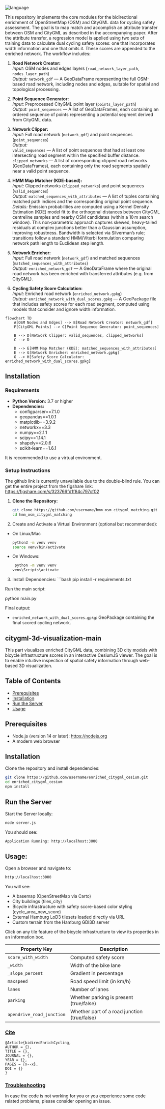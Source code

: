 ![language](https://img.shields.io/badge/Python-v3.11-icons?logo=python&color=3776ab)

This repository implements the core modules for the bidirectional enrichment of OpenStreetMap (OSM) and CityGML data for cycling safety assessment. The goal is to map match and accomplish an attribute transfer between OSM and CityGML as described in the accompanying paper. After the attribute transfer, a regression model is applied using two sets of training data to calculate dual cycling safety scores: one that incorporates width information and one that omits it. These scores are appended to the enriched network. The workflow includes:
1. **Road Network Creator:**  
   *Input:* OSM nodes and edges layers (`road_network_layer_path`, `nodes_layer_path`)  
   *Output:* `network_gdf` — A GeoDataFrame representing the full OSM-based road network, including nodes and edges, suitable for spatial and topological processing.

2. **Point Sequence Generator:**  
   *Input:* Preprocessed CityGML point layer (`points_layer_path`)  
   *Output:* `point_sequences` — A list of GeoDataFrames, each containing an ordered sequence of points representing a potential segment derived from CityGML data.

3. **Network Clipper:**  
   *Input:* Full road network (`network_gdf`) and point sequences (`point_sequences`)  
   *Output:*  
   `valid_sequences` — A list of point sequences that had at least one intersecting road segment within the specified buffer distance.  
   `clipped_networks` — A list of corresponding clipped road networks (GeoDataFrames), each containing only the road segments spatially near a valid point sequence.

4. **HMM Map Matcher (KDE-based):**  
   *Input:* Clipped networks (`clipped_networks`) and point sequences (`valid_sequences`)  
   *Output:* `matched_sequences_with_attributes` — A list of tuples containing matched path indices and the corresponding original point sequence.  
   *Details:* Emission probabilities are computed using a Kernel Density Estimation (KDE) model fit to the orthogonal distances between CityGML centreline samples and nearby OSM candidates (within a 10 m search window). This non‑parametric approach captures skewed, heavy‑tailed residuals at complex junctions better than a Gaussian assumption, improving robustness. Bandwidth is selected via Silverman’s rule; transitions follow a standard HMM/Viterbi formulation comparing network path length to Euclidean step length.

5. **Network Enricher:**  
   *Input:* Full road network (`network_gdf`) and matched sequences (`matched_sequences_with_attributes`)  
   *Output:* `enriched_network_gdf` — A GeoDataFrame where the original road network has been enriched with transferred attributes (e.g. from CityGML).

6. **Cycling Safety Score Calculation:**  
   *Input:* Enriched road network (`enriched_network.gpkg`)  
   *Output:* `enriched_network_with_dual_scores.gpkg` — A GeoPackage file that includes safety scores for each road segment, computed using models that consider and ignore width information.

```mermaid
flowchart TD
    A[OSM Nodes and Edges] --> B[Road Network Creator: network_gdf]
    F[CityGML Points] --> C[Point Sequence Generator: point_sequences]
    
    B --> D[Network Clipper: valid_sequences, clipped_networks]
    C --> D

    D --> E[HMM Map Matcher (KDE): matched_sequences_with_attributes]
    E --> G[Network Enricher: enriched_network.gpkg]
    G --> H[Safety Score Calculator: enriched_network_with_dual_scores.gpkg]
```

## Installation

### Requirements

- **Python Version:** 3.7 or higher  
- **Dependencies:**  
    - configparser==7.1.0
    - geopandas==1.0.1
    - matplotlib==3.9.2
    - networkx==3.3
    - numpy==2.1.1
    - scipy==1.14.1
    - shapely==2.0.6
    - scikit-learn==1.6.1

It is recommended to use a virtual environment.

### Setup Instructions

The github link is currently unavailable due to the double-blind rule.
You can get the entire project from the figshare link: https://figshare.com/s/323766fd1f84c797cf02


1. **Clone the Repository:**
   ```bash
   git clone https://github.com/username/hmm_osm_citygml_matching.git
   cd hmm_osm_citygml_matching

2.    Create and Activate a Virtual Environment (optional but recommended):

- On Linux/Mac
    ```bash
    python3 -m venv venv
    source venv/bin/activate

 - On Windows: 
    ```bash
     python -m venv venv
    venv\Scripts\activate


3.    Install Dependencies:
    ```bash
    pip install -r requirements.txt

Run the main script:

python main.py

Final output:
- `enriched_network_with_dual_scores.gpkg`: GeoPackage containing the final scored cycling network.

## citygml-3d-visualization-main

This part visualizes enriched CityGML data, combining 3D city models with bicycle infrastructure scores in an interactive CesiumJS viewer. The goal is to enable intuitive inspection of spatial safety information through web-based 3D visualization.

## Table of Contents

- [Prerequisites](#prerequisites)
- [Installation](#installation)
- [Run the Server](#run-the-server)
- [Usage](#usage)

## Prerequisites

- Node.js (version 14 or later): https://nodejs.org
- A modern web browser

## Installation

Clone the repository and install dependencies:

```bash
git clone https://github.com/username/enriched_citygml_cesium.git
cd enriched_citygml_cesium
npm install
```

## Run the Server

Start the Server locally:
```bash 
node server.js
```
You should see:
```bash
Application Running: http://localhost:3000
```

## Usage:

Open a browser and navigate to:
```bash
http://localhost:3000
```

You will see:
- A basemap (OpenStreetMap via Carto)
- City buildings (tiles_city)
- Bicycle infrastructure with safety score-based color styling (cycle_area_new_score)
- External Hamburg LoD3 tilesets loaded directly via URL
- Custom terrain from the Hamburg GDI3D server

Click on any tile feature of the bicycle infrastructure to view its properties in an information box.

| Property Key              | Description                                  |
|---------------------------|----------------------------------------------|
| `score_with_width`        | Computed safety score                        |
| `_width`                  | Width of the bike lane                       |
| `_slope_percent`          | Gradient in percentage                       |
| `maxspeed`                | Road speed limit (in km/h)                   |
| `lanes`                   | Number of lanes                              |
| `parking`                 | Whether parking is present (true/false)      |
| `opendrive_road_junction` | Whether part of a road junction (true/false) |


### <u> Cite </u>

<pre><code>@Article{bidirecEnrichCycling,
AUTHOR = {},
TITLE = {},
JOURNAL = {},
YEAR = {},
PAGES = {x--x},
DOI = {}
}</code></pre>

### <u> Troubleshooting </u>
In case the code is not working for you or you experience some code related problems, please consider opening an issue.
